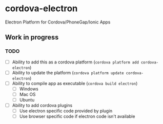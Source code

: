 # cordova-electron
Electron Platform for Cordova/PhoneGap/Ionic Apps

## Work in progress

### TODO
- [ ] Ability to add this as a cordova platform (`cordova platform add cordova-electron`)
- [ ] Ability to update the platform (`cordova platform update cordova-electron`)
- [ ] Ability to compile app as executable (`cordova build electron`)
  - [ ] Windows
  - [ ] Mac OS
  - [ ] Ubuntu
- [ ] Ability to add cordova plugins
  - [ ] Use electron specific code provided by plugin
  - [ ] Use browser specific code if electron code isn't available
